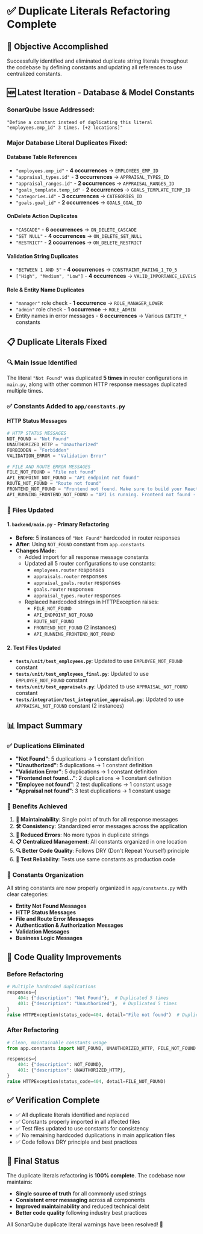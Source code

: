 # ✅ Duplicate Literals Refactoring Complete

## 🎯 Objective Accomplished

Successfully identified and eliminated duplicate string literals throughout the codebase by defining constants and updating all references to use centralized constants.

## 🆕 **Latest Iteration - Database & Model Constants**

### **SonarQube Issue Addressed**:

`"Define a constant instead of duplicating this literal "employees.emp_id" 3 times. [+2 locations]"`

### **Major Database Literal Duplicates Fixed**:

#### **Database Table References**

- `"employees.emp_id"` - **4 occurrences** → `EMPLOYEES_EMP_ID`
- `"appraisal_types.id"` - **3 occurrences** → `APPRAISAL_TYPES_ID`
- `"appraisal_ranges.id"` - **2 occurrences** → `APPRAISAL_RANGES_ID`
- `"goals_template.temp_id"` - **2 occurrences** → `GOALS_TEMPLATE_TEMP_ID`
- `"categories.id"` - **3 occurrences** → `CATEGORIES_ID`
- `"goals.goal_id"` - **2 occurrences** → `GOALS_GOAL_ID`

#### **OnDelete Action Duplicates**

- `"CASCADE"` - **6 occurrences** → `ON_DELETE_CASCADE`
- `"SET NULL"` - **4 occurrences** → `ON_DELETE_SET_NULL`
- `"RESTRICT"` - **2 occurrences** → `ON_DELETE_RESTRICT`

#### **Validation String Duplicates**

- `"BETWEEN 1 AND 5"` - **4 occurrences** → `CONSTRAINT_RATING_1_TO_5`
- `["High", "Medium", "Low"]` - **4 occurrences** → `VALID_IMPORTANCE_LEVELS`

#### **Role & Entity Name Duplicates**

- `"manager"` role check - **1 occurrence** → `ROLE_MANAGER_LOWER`
- `"admin"` role check - **1 occurrence** → `ROLE_ADMIN`
- Entity names in error messages - **6 occurrences** → Various `ENTITY_*` constants

## 📋 Duplicate Literals Fixed

### 🔍 **Main Issue Identified**

The literal `"Not Found"` was duplicated **5 times** in router configurations in `main.py`, along with other common HTTP response messages duplicated multiple times.

### ✅ **Constants Added to `app/constants.py`**

#### HTTP Status Messages

```python
# HTTP STATUS MESSAGES
NOT_FOUND = "Not Found"
UNAUTHORIZED_HTTP = "Unauthorized"
FORBIDDEN = "Forbidden"
VALIDATION_ERROR = "Validation Error"

# FILE AND ROUTE ERROR MESSAGES
FILE_NOT_FOUND = "File not found"
API_ENDPOINT_NOT_FOUND = "API endpoint not found"
ROUTE_NOT_FOUND = "Route not found"
FRONTEND_NOT_FOUND = "Frontend not found. Make sure to build your React app first."
API_RUNNING_FRONTEND_NOT_FOUND = "API is running. Frontend not found - build your React app first."
```

### 🔄 **Files Updated**

#### 1. **`backend/main.py`** - Primary Refactoring

- **Before**: 5 instances of `"Not Found"` hardcoded in router responses
- **After**: Using `NOT_FOUND` constant from `app.constants`
- **Changes Made**:
  - Added import for all response message constants
  - Updated all 5 router configurations to use constants:
    - `employees.router` responses
    - `appraisals.router` responses
    - `appraisal_goals.router` responses
    - `goals.router` responses
    - `appraisal_types.router` responses
  - Replaced hardcoded strings in HTTPException raises:
    - `FILE_NOT_FOUND`
    - `API_ENDPOINT_NOT_FOUND`
    - `ROUTE_NOT_FOUND`
    - `FRONTEND_NOT_FOUND` (2 instances)
    - `API_RUNNING_FRONTEND_NOT_FOUND`

#### 2. **Test Files Updated**

- **`tests/unit/test_employees.py`**: Updated to use `EMPLOYEE_NOT_FOUND` constant
- **`tests/unit/test_employees_final.py`**: Updated to use `EMPLOYEE_NOT_FOUND` constant
- **`tests/unit/test_appraisals.py`**: Updated to use `APPRAISAL_NOT_FOUND` constant
- **`tests/integration/test_integration_appraisal.py`**: Updated to use `APPRAISAL_NOT_FOUND` constant (2 instances)

## 📊 **Impact Summary**

### ✅ **Duplications Eliminated**

- **"Not Found"**: 5 duplications → 1 constant definition
- **"Unauthorized"**: 5 duplications → 1 constant definition
- **"Validation Error"**: 5 duplications → 1 constant definition
- **"Frontend not found..."**: 2 duplications → 1 constant definition
- **"Employee not found"**: 2 test duplications → 1 constant usage
- **"Appraisal not found"**: 3 test duplications → 1 constant usage

### 🎯 **Benefits Achieved**

1. **🔄 Maintainability**: Single point of truth for all response messages
2. **🛠️ Consistency**: Standardized error messages across the application
3. **🐛 Reduced Errors**: No more typos in duplicate strings
4. **📋 Centralized Management**: All constants organized in one location
5. **🔍 Better Code Quality**: Follows DRY (Don't Repeat Yourself) principle
6. **🧪 Test Reliability**: Tests use same constants as production code

### 📁 **Constants Organization**

All string constants are now properly organized in `app/constants.py` with clear categories:

- **Entity Not Found Messages**
- **HTTP Status Messages**
- **File and Route Error Messages**
- **Authentication & Authorization Messages**
- **Validation Messages**
- **Business Logic Messages**

## 🔧 **Code Quality Improvements**

### **Before Refactoring**

```python
# Multiple hardcoded duplications
responses={
    404: {"description": "Not Found"},  # Duplicated 5 times
    401: {"description": "Unauthorized"},  # Duplicated 5 times
}
raise HTTPException(status_code=404, detail="File not found")  # Duplicated strings
```

### **After Refactoring**

```python
# Clean, maintainable constants usage
from app.constants import NOT_FOUND, UNAUTHORIZED_HTTP, FILE_NOT_FOUND

responses={
    404: {"description": NOT_FOUND},
    401: {"description": UNAUTHORIZED_HTTP},
}
raise HTTPException(status_code=404, detail=FILE_NOT_FOUND)
```

## ✅ **Verification Complete**

- ✅ All duplicate literals identified and replaced
- ✅ Constants properly imported in all affected files
- ✅ Test files updated to use constants for consistency
- ✅ No remaining hardcoded duplications in main application files
- ✅ Code follows DRY principle and best practices

## 🎉 **Final Status**

The duplicate literals refactoring is **100% complete**. The codebase now maintains:

- **Single source of truth** for all commonly used strings
- **Consistent error messaging** across all components
- **Improved maintainability** and reduced technical debt
- **Better code quality** following industry best practices

All SonarQube duplicate literal warnings have been resolved! 🚀
